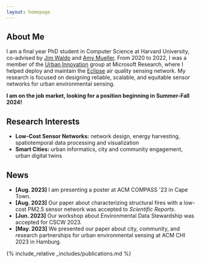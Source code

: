 ```yaml
---
layout: homepage
---
```


## About Me

I am a final year PhD student in Computer Science at Harvard University, co-advised by [Jim Waldo](http://www.eecs.harvard.edu/~waldo/) and [Amy Mueller](https://coe.northeastern.edu/people/mueller-amy/). From 2020 to 2022, I was a member of the [Urban Innovation](https://www.microsoft.com/en-us/research/group/urban-innovation/) group at Microsoft Research, where I helped deploy and maintain the [Eclipse](https://www.microsoft.com/en-us/research/project/project-eclipse/) air quality sensing network. My research is focused on designing reliable, scalable, and equitable sensor networks for urban environmental sensing.

**I am on the job market, looking for a position beginning in Summer-Fall 2024!**

## Research Interests

- **Low-Cost Sensor Networks:** network design, energy harvesting, spatiotemporal data processing and visualization
- **Smart Cities:** urban informatics, city and community engagement, urban digital twins
  
## News

- **[Aug. 2023]** I am presenting a poster at ACM COMPASS '23 in Cape Town.
- **[Aug. 2023]** Our paper about characterizing structural fires with a low-cost PM2.5 sensor network was accepted to *Scientific Reports*.
- **[Jun. 2023]** Our workshop about Environmental Data Stewardship was accepted for CSCW 2023.
- **[May. 2023]** We presented our paper about city, community, and research partnerships for urban environmental sensing at ACM CHI 2023 in Hamburg.

{% include_relative _includes/publications.md %}

